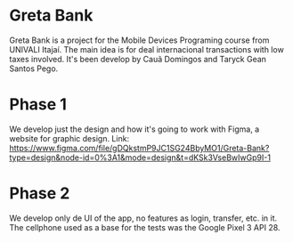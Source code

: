 # Greta Bank

Greta Bank is a project for the Mobile Devices Programing course from UNIVALI Itajaí. The main idea is for deal internacional transactions with low taxes involved. It's been develop by Cauã Domingos and Taryck Gean Santos Pego.

# Phase 1

We develop just the design and how it's going to work with Figma, a website for graphic design.
Link: https://www.figma.com/file/gDQkstmP9JC1SG24BbyMO1/Greta-Bank?type=design&node-id=0%3A1&mode=design&t=dKSk3VseBwIwGp9I-1

# Phase 2
We develop only de UI of the app, no features as login, transfer, etc. in it.
The cellphone used as a base for the tests was the Google Pixel 3 API 28.
